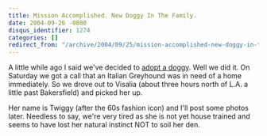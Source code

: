 ```yaml
---
title: Mission Accomplished. New Doggy In The Family.
date: 2004-09-26 -0800
disqus_identifier: 1274
categories: []
redirect_from: "/archive/2004/09/25/mission-accomplished-new-doggy-in-the-family.aspx/"
---
```


A little while ago I said we've decided to [adopt a
doggy](https://haacked.com/archive/2004/08/31/1062.aspx). Well we did it.
On Saturday we got a call that an Italian Greyhound was in need of a
home immediately. So we drove out to Visalia (about three hours north of
L.A. a little past Bakersfield) and picked her up.

Her name is Twiggy (after the 60s fashion icon) and I'll post some
photos later. Needless to say, we're very tired as she is not yet house
trained and seems to have lost her natural instinct NOT to soil her den.

